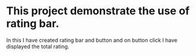  # This project demonstrate the use of rating bar.

In this I have created rating bar and button and on button click I have displayed the total rating.

